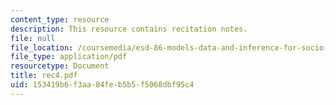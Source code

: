 ```yaml
---
content_type: resource
description: This resource contains recitation notes.
file: null
file_location: /coursemedia/esd-86-models-data-and-inference-for-socio-technical-systems-spring-2007/153419b6f3aa84feb5b5f5068dbf95c4_rec4.pdf
file_type: application/pdf
resourcetype: Document
title: rec4.pdf
uid: 153419b6-f3aa-84fe-b5b5-f5068dbf95c4
---
```

